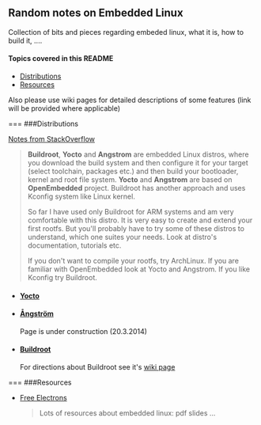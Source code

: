 ## Random notes on Embedded Linux

Collection of bits and pieces regarding embeded linux, what it is, how to build it, ....


#### Topics covered in this README

- [Distributions](#distributions)
- [Resources](#resources)

Also please use wiki pages for detailed descriptions of some features (link will be provided where applicable)

===
###Distributions


[Notes from StackOverflow](http://stackoverflow.com/questions/22255466/angstrom-archlinux-yocto-buildroot-choose-os-forembeded-x86/22267616#22267616)

>**Buildroot**, **Yocto** and **Angstrom** are embedded Linux distros, where you download the build system and then configure it for your target (select toolchain, packages etc.) and then build your bootloader, kernel and root file system.
**Yocto** and **Angstrom** are based on **OpenEmbedded** project. Buildroot has another approach and uses Kconfig system like Linux kernel.
>
>So far I have used only Buildroot for ARM systems and am very comfortable with this distro. It is very easy to create and extend your first rootfs. But you'll probably have to try some of these distros to understand, which one suites your needs. Look at distro's documentation, tutorials etc.
>
>If you don't want to compile your rootfs, try ArchLinux. If you are familiar with OpenEmbedded look at Yocto and Angstrom. If you like Kconfig try Buildroot.

- #### [Yocto](https://www.yoctoproject.org/)

- #### [Ångström](http://www.angstrom-distribution.org/)
    Page is under construction (20.3.2014)

- #### [Buildroot](http://buildroot.uclibc.org/)
    For directions about Buildroot see it's [wiki page](https://github.com/AndrejD/notes-on-embedded-linux/wiki/Buildroot)



===
###Resources

- [Free Electrons](http://free-electrons.com/)

  > Lots of resources about embedded linux: pdf slides ...




